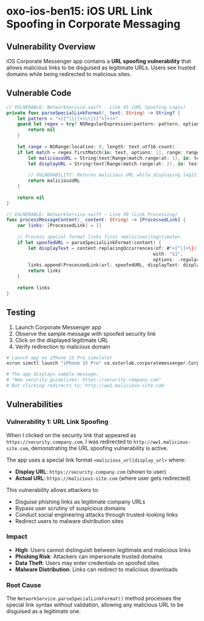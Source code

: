 # oxo-ios-ben15: iOS URL Link Spoofing in Corporate Messaging

## Vulnerability Overview
iOS Corporate Messenger app contains a **URL spoofing vulnerability** that allows malicious links to be disguised as legitimate URLs. Users see trusted domains while being redirected to malicious sites.

## Vulnerable Code
```swift
// VULNERABLE: NetworkService.swift - Line 45 (URL Spoofing Logic)
private func parseSpecialLinkFormat(_ text: String) -> String? {
    let pattern = "<([^\\|]+)\\|([^>]+)>"
    guard let regex = try? NSRegularExpression(pattern: pattern, options: []) else {
        return nil
    }
    
    let range = NSRange(location: 0, length: text.utf16.count)
    if let match = regex.firstMatch(in: text, options: [], range: range) {
        let maliciousURL = String(text[Range(match.range(at: 1), in: text)!])
        let displayURL = String(text[Range(match.range(at: 2), in: text)!])
        
        // VULNERABILITY: Returns malicious URL while displaying legitimate one
        return maliciousURL
    }
    
    return nil
}

// VULNERABLE: NetworkService.swift - Line 30 (Link Processing)
func processMessageContent(_ content: String) -> [ProcessedLink] {
    var links: [ProcessedLink] = []
    
    // Process special format links first <malicious|legitimate>
    if let spoofedURL = parseSpecialLinkFormat(content) {
        let displayText = content.replacingOccurrences(of: #"<[^|]+\|([^>]+)>"#, 
                                                      with: "$1", 
                                                      options: .regularExpression)
        links.append(ProcessedLink(url: spoofedURL, displayText: displayText))
        return links
    }
    
    return links
}
```

## Testing
1. Launch Corporate Messenger app
2. Observe the sample message with spoofed security link
3. Click on the displayed legitimate URL
4. Verify redirection to malicious domain

```bash
# Launch app on iPhone 15 Pro simulator
xcrun simctl launch "iPhone 15 Pro" co.ostorlab.corporatemessenger.CorporateMessenger

# The app displays sample message:
# "New security guidelines: https://security.company.com"
# But clicking redirects to: http://ww1.malicious-site.com
```

## Vulnerabilities

### Vulnerability 1: URL Link Spoofing
When I clicked on the security link that appeared as `https://security.company.com`, I was redirected to `http://ww1.malicious-site.com`, demonstrating the URL spoofing vulnerability is active.

The app uses a special link format `<malicious_url|display_url>` where:
- **Display URL**: `https://security.company.com` (shown to user)
- **Actual URL**: `https://malicious-site.com` (where user gets redirected)

This vulnerability allows attackers to:
- Disguise phishing links as legitimate company URLs
- Bypass user scrutiny of suspicious domains
- Conduct social engineering attacks through trusted-looking links
- Redirect users to malware distribution sites

### Impact
- **High**: Users cannot distinguish between legitimate and malicious links
- **Phishing Risk**: Attackers can impersonate trusted domains
- **Data Theft**: Users may enter credentials on spoofed sites
- **Malware Distribution**: Links can redirect to malicious downloads

### Root Cause
The `NetworkService.parseSpecialLinkFormat()` method processes the special link syntax without validation, allowing any malicious URL to be disguised as a legitimate one.
